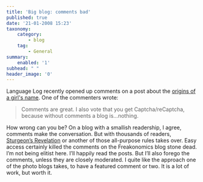 ```yaml
---
title: 'Big blog: comments bad'
published: true
date: '21-01-2008 15:23'
taxonomy:
    category:
        - blog
    tag:
        - General
summary:
    enabled: '1'
subhead: " "
header_image: '0'
---
```


Language Log recently opened up comments on a post about the [origins of a girl's name](http://itre.cis.upenn.edu/~myl/languagelog/archives/005327.html). One of the commenters wrote: 

> Comments are great. I also vote that you get Captcha/reCaptcha, because without comments a blog is...nothing.

How wrong can you be? On a blog with a smallish readership, I agree, comments make the conversation. But with thousands of readers, [Sturgeon’s Revelation](https://en.wikipedia.org/wiki/Sturgeon's_law) or another of those all-purpose rules takes over. Easy access certainly killed the comments on the Freakonomics blog stone dead. I’m not being elitist here. I’ll happily read the posts. But I’ll also forego the comments, unless they are closely moderated. I quite like the approach one of the photo blogs takes, to have a featured comment or two. It is a lot of work, but worth it.
